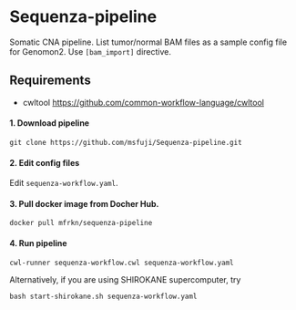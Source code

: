 # Sequenza-pipeline
Somatic CNA pipeline. List tumor/normal BAM files as a sample config file for Genomon2. Use `[bam_import]` directive.

## Requirements
- cwltool
https://github.com/common-workflow-language/cwltool

#### 1. Download pipeline
```
git clone https://github.com/msfuji/Sequenza-pipeline.git
```
#### 2. Edit config files
Edit `sequenza-workflow.yaml`.

#### 3. Pull docker image from Docher Hub.
```
docker pull mfrkn/sequenza-pipeline
```
#### 4. Run pipeline
```
cwl-runner sequenza-workflow.cwl sequenza-workflow.yaml
```
Alternatively, if you are using SHIROKANE supercomputer, try
```
bash start-shirokane.sh sequenza-workflow.yaml
```
